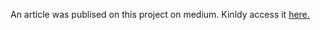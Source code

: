 An article was publised on this project on medium. Kinldy access it <a  href='https://medium.com/@eshunbright136/building-a-sales-forecasting-app-with-streamlit-438f8953b67b'>here.</a>